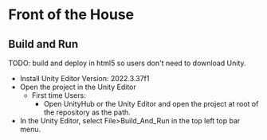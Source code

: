 # Front of the House

## Build and Run
TODO: build and deploy in html5 so users don't need to download Unity.

* Install Unity Editor Version: 2022.3.37f1
* Open the project in the Unity Editor
  * First time Users:
    * Open UnityHub or the Unity Editor and open the project at root of the repository as the path.
* In the Unity Editor, select File>Build_And_Run in the top left top bar menu.
